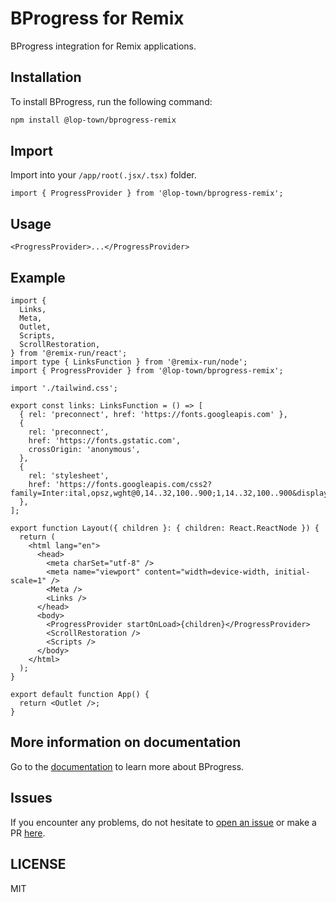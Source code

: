 # BProgress for Remix

BProgress integration for Remix applications.

## Installation

To install BProgress, run the following command:

```bash
npm install @lop-town/bprogress-remix
```

## Import

Import into your `/app/root(.jsx/.tsx)` folder.

```tsx
import { ProgressProvider } from '@lop-town/bprogress-remix';
```

## Usage

```tsx
<ProgressProvider>...</ProgressProvider>
```

## Example

```tsx title="app/root.tsx"
import {
  Links,
  Meta,
  Outlet,
  Scripts,
  ScrollRestoration,
} from '@remix-run/react';
import type { LinksFunction } from '@remix-run/node';
import { ProgressProvider } from '@lop-town/bprogress-remix';

import './tailwind.css';

export const links: LinksFunction = () => [
  { rel: 'preconnect', href: 'https://fonts.googleapis.com' },
  {
    rel: 'preconnect',
    href: 'https://fonts.gstatic.com',
    crossOrigin: 'anonymous',
  },
  {
    rel: 'stylesheet',
    href: 'https://fonts.googleapis.com/css2?family=Inter:ital,opsz,wght@0,14..32,100..900;1,14..32,100..900&display=swap',
  },
];

export function Layout({ children }: { children: React.ReactNode }) {
  return (
    <html lang="en">
      <head>
        <meta charSet="utf-8" />
        <meta name="viewport" content="width=device-width, initial-scale=1" />
        <Meta />
        <Links />
      </head>
      <body>
        <ProgressProvider startOnLoad>{children}</ProgressProvider>
        <ScrollRestoration />
        <Scripts />
      </body>
    </html>
  );
}

export default function App() {
  return <Outlet />;
}
```

## More information on documentation

Go to the [documentation](https://bprogress.vercel.app/docs/remix/installation) to learn more about BProgress.

## Issues

If you encounter any problems, do not hesitate to [open an issue](https://github.com/lop-town/bprogress/issues) or make a PR [here](https://github.com/lop-town/bprogress).

## LICENSE

MIT

